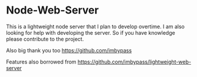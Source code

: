 # Node-Web-Server
This is a lightweight node server that I plan to develop overtime. I am also looking for help with developing the server. So if you have knowledge please contribute to the project.


Also big thank you too https://github.com/imbypass


Features also borrowed from https://github.com/imbypass/lightweight-web-server
